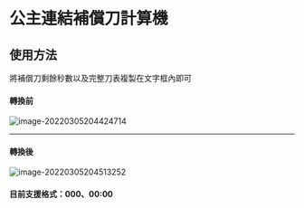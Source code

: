 # 公主連結補償刀計算機

## 使用方法

將補償刀剩餘秒數以及完整刀表複製在文字框內即可

#### 轉換前

![image-20220305204424714](C:\Users\殘羽\Desktop\pcr\md1)

------

#### 轉換後

![image-20220305204513252](C:\Users\殘羽\Desktop\pcr\md2.png)

#### 目前支援格式：000、00:00



